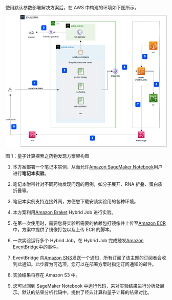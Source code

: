 使用默认参数部署解决方案后，在 AWS 中构建的环境如下图所示。

![architecture](./images/architecture.png)

图 1：量子计算探索之药物发现方案架构图

1. 本方案部署一个笔记本实例，从而允许[Amazon SageMaker Notebook](https://docs.aws.amazon.com/sagemaker/latest/dg/nbi.html)用户进行**笔记本实验**。

2. 笔记本附带针对不同药物发现问题的用例，如分子展开、RNA 折叠、蛋白质折叠等。

3. 笔记本实例支持连接外网，方便您下载安装实验用的各种环境。

4. 本方案利用[Amazon Braket][braket] Hybrid Job 进行实验。

5. 在第一次使用时，需要您将实验所需要的依赖包打镜像并上传至[Amazon ECR][ecr]中，方案中提供了镜像打包以及上传 ECR 的脚本。

6. 一次实验运行多个 Hybrid Job，在 Hybrid Job 完成触发[Amazon EventBridge][eventbridge]中的事件。

7. EventBridge 向[Amazon SNS][sns]发送一个通知，所有订阅了该主题的订阅者会收到此通知。此步骤为可选项，您可以在部署方案时指定订阅通知的邮件。

8. 实验结果将存在 Amazon S3 中。

9. 您可以回到 SageMaker Notebook 中运行代码，来对实验结果进行分析及展示。默认的结果分析代码中，提供了经典计算和量子计算的结果对比。

[sagemaker]: https://aws.amazon.com/sagemaker/
[braket]: https://aws.amazon.com/braket/
[ecr]: https://aws.amazon.com/ecr/
[s3]: https://aws.amazon.com/s3/
[eventbridge]: https://aws.amazon.com/eventbridge/
[sns]: https://aws.amazon.com/sns/
